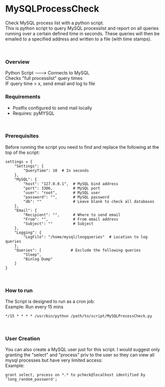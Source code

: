 # MySQLProcessCheck
Check MySQL process list with a python script.
<br />
This is python script to query MySQL processlist and report on all queries running over a certain defined time in seconds. These queries will then be emailed to a specified address and written to a file (with time stamps).

<br />

### Overview
Python Script ---> Connects to MySQL
<br />
Checks "full processlist" query times
<br />
IF query time > x, send email and log to file
<br />


### Requirements
* Postfix configured to send mail locally
* Requires: pyMYSQL

<br />

### Prerequisites
Before running the script you need to find and replace the following at the top of the script:

```
settings = {
    "Settings": {
        "QueryTime": 10  # In seconds
    },
    "MySQL": {
        "host": "127.0.0.1",  # MySQL bind address
        "port": 3306,         # MySQL port
        "user": "root",       # MySQL user
        "password": "",       # MySQL password
        "db": ""              # Leave blank to check all databases
    },
    "Email": {
        "Recipient": "",      # Where to send email
        "From": "",           # From email address
        "Subject": ""         # Subject
    },
    "Logging": {
        "LogFile": "/home/mysql/longqueries"  # Location to log queries
    },
    "Queries": [             # Exclude the following queries
        "Sleep",
        "Binlog Dump"
    ]
}
```


<br />

### How to run
The Script is designed to run as a cron job:
<br />
Example: Run every 15 mins
```
*/15 * * * * /usr/bin/python /path/to/script/MySQLProcessCheck.py
```
<br />

### User Creation 
You can also create a MySQL user just for this script. I would suggest only granting the "select" and "process" priv to the user so they can view all mysql processes but have very limited access:
<br />
Example:
```
grant select, process on *.* to pcheck@localhost identified by 'long_random_password';
```
